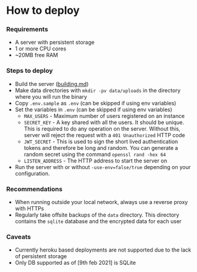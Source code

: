# How to deploy

### Requirements

- A server with persistent storage
- 1 or more CPU cores
- ~20MB free RAM

### Steps to deploy

- Build the server ([building.md](./building.md))
- Make data directories with `mkdir -pv data/uploads` in the directory where you will run the binary
- Copy `.env.sample` as `.env` (can be skipped if using env variables)
- Set the variables in `.env` (can be skipped if using env variables)
  - `MAX_USERS` - Maximum number of users registered on an instance
  - `SECRET_KEY` - A key shared with all the users. It should be unique.
    This is required to do any operation on the server.
    Without this, server will reject the request with a `401 Unauthorized` HTTP code
  - `JWT_SECRET` - This is used to sign the short lived authentication tokens and therefore be long and random. You can generate a random secret using the command `openssl rand -hex 64`
  - `LISTEN_ADDRESS` - The HTTP address to start the server on
- Run the server with or without `-use-env=false/true` depending on your configuration.

### Recommendations

- When running outside your local network, always use a reverse proxy with HTTPs
- Regularly take offsite backups of the `data` directory. This directory contains the `sqlite` database and the encrypted data for each user

### Caveats

- Currently heroku based deployments are not supported due to the lack of persistent storage
- Only DB supported as of [9th feb 2021] is SQLite
